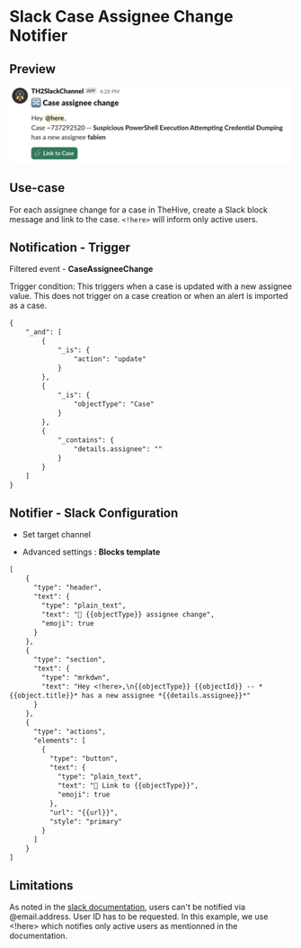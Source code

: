 # Slack Case Assignee Change Notifier

## Preview

![alt text](assets/slack-case-assignee-change.png)

## Use-case

For each assignee change for a case in TheHive, create a Slack block message and link to the case. `<!here>` will inform only active users.

## Notification - Trigger

Filtered event - **CaseAssigneeChange**

Trigger condition: This triggers when a case is updated with a new assignee value. This does not trigger on a case creation or when an alert is imported as a case.

```
{
    "_and": [
        {
            "_is": {
                "action": "update"
            }
        },
        {
            "_is": {
                "objectType": "Case"
            }
        },
        {
            "_contains": {
                "details.assignee": ""
            }
        }
    ]
}
```

## Notifier - Slack Configuration

* Set target channel

* Advanced settings : **Blocks template**

```
[
    {
      "type": "header",
      "text": {
        "type": "plain_text",
        "text": "🔀 {{objectType}} assignee change",
        "emoji": true
      }
    },
    {
      "type": "section",
      "text": {
        "type": "mrkdwn",
        "text": "Hey <!here>,\n{{objectType}} {{objectId}} -- *{{object.title}}* has a new assignee *{{details.assignee}}*"
      }
    },
    {
      "type": "actions",
      "elements": [
        {
          "type": "button",
          "text": {
            "type": "plain_text",
            "text": "🔗 Link to {{objectType}}",
            "emoji": true
          },
          "url": "{{url}}",
          "style": "primary"
        }
      ]
    }
]
```

## Limitations

As noted in the [slack documentation](https://api.slack.com/reference/surfaces/formatting#mentioning-users), users can't be notified via @email.address. User ID has to be requested. In this example, we use <!here> which notifies only active users as mentionned in the documentation.